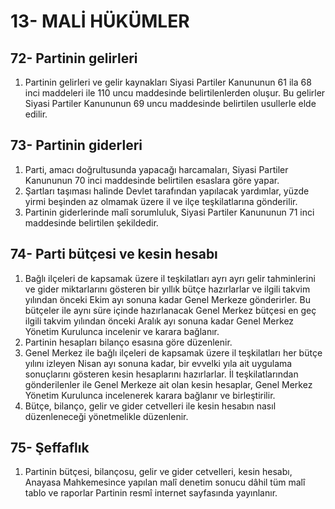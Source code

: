 # 13- MALİ HÜKÜMLER

## 72- Partinin gelirleri
1. Partinin gelirleri ve gelir kaynakları Siyasi Partiler Kanununun 61 ila 68 inci maddeleri ile 110 uncu maddesinde belirtilenlerden oluşur. Bu gelirler Siyasi Partiler Kanununun 69 uncu maddesinde belirtilen usullerle elde edilir.

## 73- Partinin giderleri
1. Parti, amacı doğrultusunda yapacağı harcamaları, Siyasi Partiler Kanununun 70 inci maddesinde belirtilen esaslara göre yapar.
2. Şartları taşıması halinde Devlet tarafından yapılacak yardımlar, yüzde yirmi beşinden az olmamak üzere il ve ilçe teşkilatlarına gönderilir.
3. Partinin giderlerinde malî sorumluluk, Siyasi Partiler Kanununun 71 inci maddesinde belirtilen şekildedir.

## 74- Parti bütçesi ve kesin hesabı
1. Bağlı ilçeleri de kapsamak üzere il teşkilatları ayrı ayrı gelir tahminlerini ve gider miktarlarını gösteren bir yıllık bütçe hazırlarlar ve ilgili takvim yılından önceki Ekim ayı sonuna kadar Genel Merkeze gönderirler. Bu bütçeler ile aynı süre içinde hazırlanacak Genel Merkez bütçesi en geç ilgili takvim yılından önceki Aralık ayı sonuna kadar Genel Merkez Yönetim Kurulunca incelenir ve karara bağlanır.
2. Partinin hesapları bilanço esasına göre düzenlenir.
3. Genel Merkez ile bağlı ilçeleri de kapsamak üzere il teşkilatları her bütçe yılını izleyen Nisan ayı sonuna kadar, bir evvelki yıla ait uygulama sonuçlarını gösteren kesin hesaplarını hazırlarlar. İl teşkilatlarından gönderilenler ile Genel Merkeze ait olan kesin hesaplar, Genel Merkez Yönetim Kurulunca incelenerek karara bağlanır ve birleştirilir.
4. Bütçe, bilanço, gelir ve gider cetvelleri ile kesin hesabın nasıl düzenleneceği yönetmelikle düzenlenir.

## 75- Şeffaflık
1. Partinin bütçesi, bilançosu, gelir ve gider cetvelleri, kesin hesabı, Anayasa Mahkemesince yapılan malî denetim sonucu dâhil tüm malî tablo ve raporlar Partinin resmî internet sayfasında yayınlanır.

